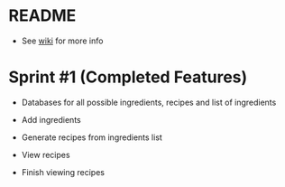 # README
* See [wiki](https://github.com/jhu-cs-uima-sp19/recipe-buddy/wiki) for more info


# Sprint #1 (Completed Features)

- Databases for all possible ingredients, recipes and list of ingredients

- Add ingredients

- Generate recipes from ingredients list

- View recipes

- Finish viewing recipes


